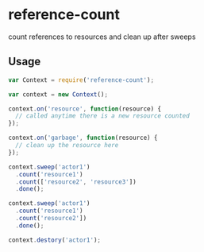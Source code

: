 # reference-count
count references to resources and clean up after sweeps

## Usage

```js
var Context = require('reference-count');

var context = new Context();

context.on('resource', function(resource) {
  // called anytime there is a new resource counted
});

context.on('garbage', function(resource) {
  // clean up the resource here
});

context.sweep('actor1')
  .count('resource1')
  .count(['resource2', 'resource3'])
  .done();

context.sweep('actor1')
  .count('resource1')
  .count('resource2'])
  .done();

context.destory('actor1');
```

